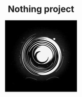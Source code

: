 <h1 align="center">Nothing project</h1>

<p align="center">
  <img src="../assets/img/logo_30.jpg" />
</p>


